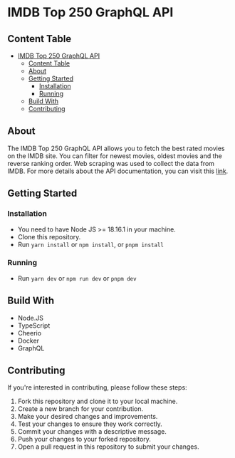 # IMDB Top 250 GraphQL API

## Content Table

- [IMDB Top 250 GraphQL API](#imdb-top-250-graphql-api)
	- [Content Table](#content-table)
	- [About ](#about-)
	- [Getting Started ](#getting-started-)
		- [Installation ](#installation-)
		- [Running ](#running-)
	- [Build With ](#build-with-)
	- [Contributing ](#contributing-)

## About <a name="about"></a>

The IMDB Top 250 GraphQL API allows you to fetch the best rated movies on the IMDB site. You can filter for newest movies, oldest movies and the reverse ranking order. Web scraping was used to collect the data from IMDB. For more details about the API documentation, you can visit this [link](https://imdb-top250-api.onrender.com/).
## Getting Started <a name="getting_started"></a>

### Installation <a name="installation"></a>

-  You need to have Node JS >= 18.16.1 in your machine.
-  Clone this repository.
-  Run `yarn install` or `npm install`, or `pnpm install`

### Running <a name="running"></a>

-  Run `yarn dev` or `npm run dev` or `pnpm dev`

## Build With <a name="build_with"></a>

-  Node.JS
-  TypeScript
-  Cheerio
-  Docker
-  GraphQL

## Contributing <a name="contributing"></a>

If you're interested in contributing, please follow these steps:

1. Fork this repository and clone it to your local machine.
2. Create a new branch for your contribution.
3. Make your desired changes and improvements.
4. Test your changes to ensure they work correctly.
5. Commit your changes with a descriptive message.
6. Push your changes to your forked repository.
7. Open a pull request in this repository to submit your changes.
